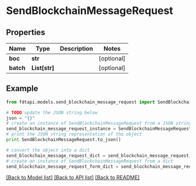 # SendBlockchainMessageRequest


## Properties
Name | Type | Description | Notes
------------ | ------------- | ------------- | -------------
**boc** | **str** |  | [optional] 
**batch** | **List[str]** |  | [optional] 

## Example

```python
from fdtapi.models.send_blockchain_message_request import SendBlockchainMessageRequest

# TODO update the JSON string below
json = "{}"
# create an instance of SendBlockchainMessageRequest from a JSON string
send_blockchain_message_request_instance = SendBlockchainMessageRequest.from_json(json)
# print the JSON string representation of the object
print SendBlockchainMessageRequest.to_json()

# convert the object into a dict
send_blockchain_message_request_dict = send_blockchain_message_request_instance.to_dict()
# create an instance of SendBlockchainMessageRequest from a dict
send_blockchain_message_request_form_dict = send_blockchain_message_request.from_dict(send_blockchain_message_request_dict)
```
[[Back to Model list]](../README.md#documentation-for-models) [[Back to API list]](../README.md#documentation-for-api-endpoints) [[Back to README]](../README.md)


